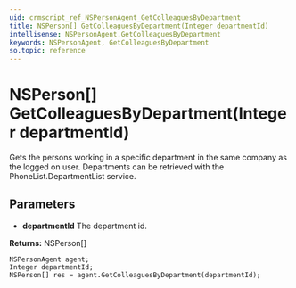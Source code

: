 ```yaml
---
uid: crmscript_ref_NSPersonAgent_GetColleaguesByDepartment
title: NSPerson[] GetColleaguesByDepartment(Integer departmentId)
intellisense: NSPersonAgent.GetColleaguesByDepartment
keywords: NSPersonAgent, GetColleaguesByDepartment
so.topic: reference
---
```


# NSPerson[] GetColleaguesByDepartment(Integer departmentId)

Gets the persons working in a specific department in the same company as the logged on user. Departments can be retrieved with the PhoneList.DepartmentList service.

## Parameters

* **departmentId** The department id.

**Returns:** NSPerson[]

```crmscript
NSPersonAgent agent;
Integer departmentId;
NSPerson[] res = agent.GetColleaguesByDepartment(departmentId);
```

